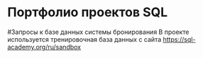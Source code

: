# Портфолио проектов SQL
#Запросы к базе данных системы бронирования
В проекте используется тренировочная база данных с сайта https://sql-academy.org/ru/sandbox
